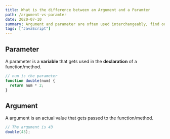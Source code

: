 ```yaml
---
title: What is the difference between an Argument and a Paramter
path: /argument-vs-paramter
date: 2020-07-10
summary: Argument and parameter are often used interchangeably, find out the difference.
tags: ["JavaScript"]
---
```


## Parameter

A parameter is a **variable** that gets used in the **declaration** of a function/method.

```javascript
// num is the parameter
function double(num) {
  return num * 2;
}
```

## Argument

A argument is an actual value that gets passed to the function/method.

```javascript
// The argument is 43
double(43);
```
